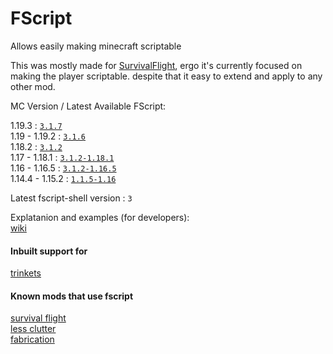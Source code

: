 # FScript

Allows easily making minecraft scriptable

This was mostly made for [SurvivalFlight](https://github.com/sfort/MC-SurvivalFlight),
ergo it's currently focused on making the player scriptable.
despite that it easy to extend and apply to any other mod.

MC Version / Latest Available FScript:

1.19.3          : [`3.1.7`](https://github.com/SFort/FScript/releases/tag/r3.1.7)  
1.19   - 1.19.2 : [`3.1.6`](https://github.com/SFort/FScript/releases/tag/r3.1.6)  
1.18.2          : [`3.1.2`](https://github.com/SFort/FScript/releases/tag/r3.1.2)  
1.17   - 1.18.1 : [`3.1.2-1.18.1`](https://github.com/SFort/FScript/releases/tag/r3.1.2)  
1.16   - 1.16.5 : [`3.1.2-1.16.5`](https://github.com/SFort/FScript/releases/tag/r3.1.2)  
1.14.4 - 1.15.2 : [`1.1.5-1.16`](https://github.com/SFort/FScript/releases/tag/r1.1.5)  


Latest fscript-shell version : `3`

Explatanion and examples (for developers):  
[wiki](https://github.com/SFort/FScript/wiki)

#### Inbuilt support for
[trinkets](https://github.com/emilyploszaj/trinkets)

#### Known mods that use fscript
[survival flight](https://github.com/sfort/mc-survivalflight)  
[less clutter](https://github.com/sfort/mc-lessclutter)  
[fabrication](https://github.com/unascribed/fabrication)
